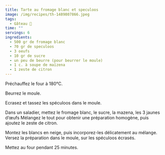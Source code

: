 ```yaml
---
title: Tarte au fromage blanc et speculoos
image: /img/recipes/th-1489807866.jpeg
tags:
  - Gâteau 🍰
time: ""
servings: 6
ingredients:
  - 500 gr de fromage blanc
  - 70 gr de speculoos
  - 3 oeufs
  - 10 gr de sucre
  - un peu de beurre (pour beurrer le moule)
  - 1 c. à soupe de maïzena
  - 1 zeste de citron
---
```

Préchauffez le four à 180°C.

Beurrez le moule.

Ecrasez et tassez les spéculoos dans le moule.

Dans un saladier, mettez le fromage blanc, le sucre, la mazena, les 3 jaunes d’œufs Mélangez le tout pour obtenir une préparation homogène, puis ajoutez le zeste de citron.

Montez les blancs en neige, puis incorporez-les délicatement au mélange. Versez la préparation dans le moule, sur les spéculoos écrasés.

Mettez au four pendant 25 minutes.